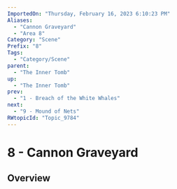 ```yaml
---
ImportedOn: "Thursday, February 16, 2023 6:10:23 PM"
Aliases:
  - "Cannon Graveyard"
  - "Area 8"
Category: "Scene"
Prefix: "8"
Tags:
  - "Category/Scene"
parent:
  - "The Inner Tomb"
up:
  - "The Inner Tomb"
prev:
  - "1 - Breach of the White Whales"
next:
  - "9 - Mound of Nets"
RWtopicId: "Topic_9784"
---
```

# 8 - Cannon Graveyard
## Overview
